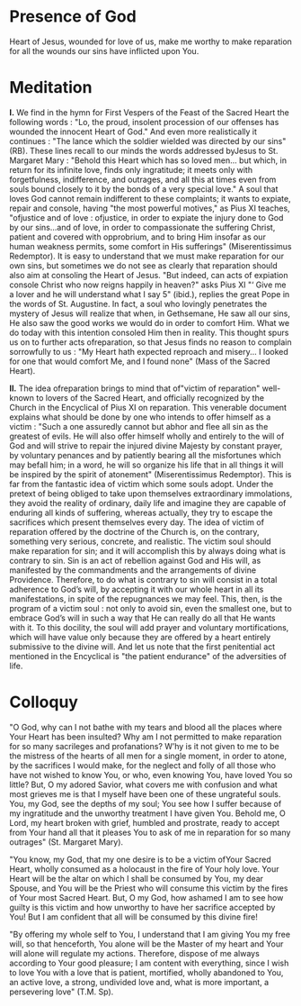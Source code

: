 # Presence of God

Heart of Jesus, wounded for love of us, make me worthy to make reparation for all the wounds our sins have inflicted upon You.

# Meditation

**I.** We find in the hymn for First Vespers of the Feast of the Sacred Heart the following words : "Lo, the proud, insolent procession of our offenses has wounded the innocent Heart of God." And even more realistically it continues : "The lance which the soldier wielded was directed by our sins" (RB). These lines recall to our minds the words addressed byJesus to St. Margaret Mary : "Behold this Heart which has so loved men... but which, in return for its infinite love, finds only ingratitude; it meets only with forgetfulness, indifference, and outrages, and all this at times even from souls bound closely to it by the bonds of a very special love." A soul that loves God cannot remain indifferent to these complaints; it wants to expiate, repair and console, having "the most powerful motives," as Pius XI teaches, "ofjustice and of love : ofjustice, in order to expiate the injury done to God by our sins...and of love, in order to compassionate the suffering Christ, patient and covered with opprobrium, and to bring Him insofar as our human weakness permits, some comfort in His sufferings" (Miserentissimus Redemptor). It is easy to understand that we must make reparation for our own sins, but sometimes we do not see as clearly that reparation should also aim at consoling the Heart of Jesus. "But indeed, can acts of expiation console Christ who now reigns happily in heaven?" asks Pius XI "‘ Give me a lover and he will understand what I say 5" (ibid.), replies the great Pope in the words of St. Augustine. In fact, a soul who lovingly penetrates the mystery of Jesus will realize that when, in Gethsemane, He saw all our sins, He also saw the good works we would do in order to comfort Him. What we do today with this intention consoled Him then in reality. This thought spurs us on to further acts ofreparation, so that Jesus finds no reason to complain sorrowfully to us : "My Heart hath expected reproach and misery... I looked for one that would comfort Me, and I found none" (Mass of the Sacred Heart).

**II.** The idea ofreparation brings to mind that of"victim of reparation" well-known to lovers of the Sacred Heart, and officially recognized by the Church in the Encyclical of Pius XI on reparation. This venerable document explains what should be done by one who intends to offer himself as a victim : "Such a one assuredly cannot but abhor and flee all sin as the greatest of evils. He will also offer himself wholly and entirely to the will of God and will strive to repair the injured divine Majesty by constant prayer, by voluntary penances and by patiently bearing all the misfortunes which may befall him; in a word, he will so organize his life that in all things it will be inspired by the spirit of atonement" (Miserentissimus Redemptor). This is far from the fantastic idea of victim which some souls adopt. Under the pretext of being obliged to take upon themselves extraordinary immolations, they avoid the reality of ordinary, daily life and imagine they are capable of enduring all kinds of suffering, whereas actually, they try to escape the sacrifices which present themselves every day. The idea of victim of reparation offered by the doctrine of the Church is, on the contrary, something very serious, concrete, and realistic. The victim soul should make reparation for sin; and it will accomplish this by always doing what is contrary to sin. Sin is an act of rebellion against God and His will, as manifested by the commandments and the arrangements of divine Providence. Therefore, to do what is contrary to sin will consist in a total adherence to God’s will, by accepting it with our whole heart in all its manifestations, in spite of the repugnances we may feel. This, then, is the program of a victim soul : not only to avoid sin, even the smallest one, but to embrace God’s will in such a way that He can really do all that He wants with it. To this docility, the soul will add prayer and voluntary mortifications, which will have value only because they are offered by a heart entirely submissive to the divine will. And let us note that the first penitential act mentioned in the Encyclical is "the patient endurance" of the adversities of life.

# Colloquy

"O God, why can I not bathe with my tears and blood all the places where Your Heart has been insulted? Why am I not permitted to make reparation for so many sacrileges and profanations? W’hy is it not given to me to be the mistress of the hearts of all men for a single moment, in order to atone, by the sacrifices I would make, for the neglect and folly of all those who have not wished to know You, or who, even knowing You, have loved You so little? But, O my adored Savior, what covers me with confusion and what most grieves me is that I myself have been one of these ungrateful souls. You, my God, see the depths of my soul; You see how I suffer because of my ingratitude and the unworthy treatment I have given You. Behold me, O Lord, my heart broken with grief, humbled and prostrate, ready to accept from Your hand all that it pleases You to ask of me in reparation for so many outrages" (St. Margaret Mary).

"You know, my God, that my one desire is to be a victim ofYour Sacred Heart, wholly consumed as a holocaust in the fire of Your holy love. Your Heart will be the altar on which I shall be consumed by You, my dear Spouse, and You will be the Priest who will consume this victim by the fires of Your most Sacred Heart. But, O my God, how ashamed I am to see how guilty is this victim and how unworthy to have her sacrifice accepted by You! But I am confident that all will be consumed by this divine fire!

"By offering my whole self to You, I understand that I am giving You my free will, so that henceforth, You alone will be the Master of my heart and Your will alone will regulate my actions. Therefore, dispose of me always according to Your good pleasure; I am content with everything, since I wish to love You with a love that is patient, mortified, wholly abandoned to You, an active love, a strong, undivided love and, what is more important, a persevering love" (T.M. Sp).
